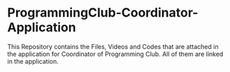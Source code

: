 # ProgrammingClub-Coordinator-Application
This Repository contains the Files, Videos and Codes that are attached in the application for Coordinator of Programming Club. All of them are linked in the application.
